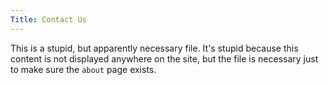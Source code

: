 ```yaml
---
Title: Contact Us
---
```


This is a stupid, but apparently necessary file.  It's stupid because this content is not displayed anywhere on the site, but the file is necessary just to make sure the `about` page exists.
